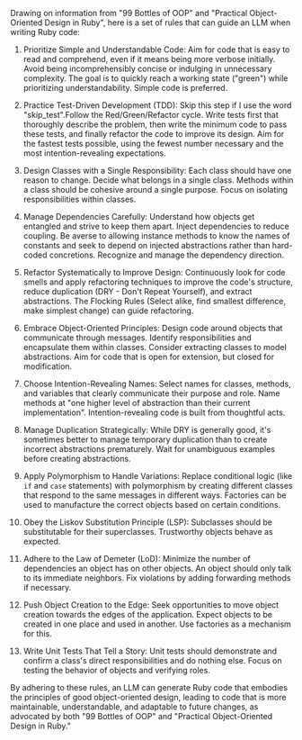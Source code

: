 Drawing on information from "99 Bottles of OOP" and "Practical Object-Oriented Design in Ruby", here is a set of rules that can guide an LLM when writing Ruby code:

1. Prioritize Simple and Understandable Code: Aim for code that is easy to read and comprehend, even if it means being more verbose initially. Avoid being incomprehensibly concise or indulging in unnecessary complexity. The goal is to quickly reach a working state ("green") while prioritizing understandability. Simple code is preferred.

2. Practice Test-Driven Development (TDD): Skip this step if I use the word "skip_test".Follow the Red/Green/Refactor cycle. Write tests first that thoroughly describe the problem, then write the minimum code to pass these tests, and finally refactor the code to improve its design. Aim for the fastest tests possible, using the fewest number necessary and the most intention-revealing expectations.

3. Design Classes with a Single Responsibility: Each class should have one reason to change. Decide what belongs in a single class. Methods within a class should be cohesive around a single purpose. Focus on isolating responsibilities within classes.

4. Manage Dependencies Carefully: Understand how objects get entangled and strive to keep them apart. Inject dependencies to reduce coupling. Be averse to allowing instance methods to know the names of constants and seek to depend on injected abstractions rather than hard-coded concretions. Recognize and manage the dependency direction.

5. Refactor Systematically to Improve Design: Continuously look for code smells and apply refactoring techniques to improve the code's structure, reduce duplication (DRY - Don't Repeat Yourself), and extract abstractions. The Flocking Rules (Select alike, find smallest difference, make simplest change) can guide refactoring.

6. Embrace Object-Oriented Principles: Design code around objects that communicate through messages. Identify responsibilities and encapsulate them within classes. Consider extracting classes to model abstractions. Aim for code that is open for extension, but closed for modification.

7. Choose Intention-Revealing Names: Select names for classes, methods, and variables that clearly communicate their purpose and role. Name methods at "one higher level of abstraction than their current implementation". Intention-revealing code is built from thoughtful acts.

8. Manage Duplication Strategically: While DRY is generally good, it's sometimes better to manage temporary duplication than to create incorrect abstractions prematurely. Wait for unambiguous examples before creating abstractions.

9. Apply Polymorphism to Handle Variations: Replace conditional logic (like `if` and `case` statements) with polymorphism by creating different classes that respond to the same messages in different ways. Factories can be used to manufacture the correct objects based on certain conditions.

10. Obey the Liskov Substitution Principle (LSP): Subclasses should be substitutable for their superclasses. Trustworthy objects behave as expected.

11. Adhere to the Law of Demeter (LoD): Minimize the number of dependencies an object has on other objects. An object should only talk to its immediate neighbors. Fix violations by adding forwarding methods if necessary.

12. Push Object Creation to the Edge: Seek opportunities to move object creation towards the edges of the application. Expect objects to be created in one place and used in another. Use factories as a mechanism for this.

13. Write Unit Tests That Tell a Story: Unit tests should demonstrate and confirm a class's direct responsibilities and do nothing else. Focus on testing the behavior of objects and verifying roles.

By adhering to these rules, an LLM can generate Ruby code that embodies the principles of good object-oriented design, leading to code that is more maintainable, understandable, and adaptable to future changes, as advocated by both "99 Bottles of OOP" and "Practical Object-Oriented Design in Ruby."
